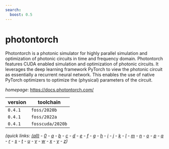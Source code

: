 ```yaml
---
search:
  boost: 0.5
---
```

# photontorch

Photontorch is a photonic simulator for highly parallel simulation and optimization of photonic circuits in time and frequency domain. Photontorch features CUDA enabled simulation and optimization of photonic circuits. It leverages the deep learning framework PyTorch to view the photonic circuit as essentially a recurrent neural network. This enables the use of native PyTorch optimizers to optimize the (physical) parameters of the circuit.

*homepage*: <https://docs.photontorch.com/>

version | toolchain
--------|----------
``0.4.1`` | ``foss/2020b``
``0.4.1`` | ``foss/2022a``
``0.4.1`` | ``fosscuda/2020b``


*(quick links: [(all)](../index.md) - [0](../0/index.md) - [a](../a/index.md) - [b](../b/index.md) - [c](../c/index.md) - [d](../d/index.md) - [e](../e/index.md) - [f](../f/index.md) - [g](../g/index.md) - [h](../h/index.md) - [i](../i/index.md) - [j](../j/index.md) - [k](../k/index.md) - [l](../l/index.md) - [m](../m/index.md) - [n](../n/index.md) - [o](../o/index.md) - [p](../p/index.md) - [q](../q/index.md) - [r](../r/index.md) - [s](../s/index.md) - [t](../t/index.md) - [u](../u/index.md) - [v](../v/index.md) - [w](../w/index.md) - [x](../x/index.md) - [y](../y/index.md) - [z](../z/index.md))*

